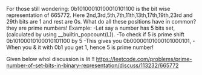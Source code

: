  For those still wondering: 0b10100010100010101100 is the bit wise representation of 665772.
Here 2nd,3rd,5th,7th,11th,13th,17th,19th,23rd and 29th bits are 1 and rest are 0s.
What do all these positions have in common? they are prime numbers!
Example:
-Let say a number has 5 bits set, (calculated by using __builtin_popcount(L)).
-To check if 5 is prime shift 0b10100010100010101100 by 5
-This gives you 0b00000101000101000101,
-When you & it with 0b1 you get 1, hence 5 is prime number!

Given below whol discussion is lit !!
https://leetcode.com/problems/prime-number-of-set-bits-in-binary-representation/discuss/113232/665772
